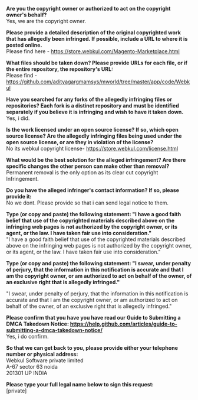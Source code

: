 **Are you the copyright owner or authorized to act on the copyright owner's behalf?**  
Yes, we are the copyright owner.

**Please provide a detailed description of the original copyrighted work that has allegedly been infringed. If possible, include a URL to where it is posted online.**  
Please find here - https://store.webkul.com/Magento-Marketplace.html

**What files should be taken down? Please provide URLs for each file, or if the entire repository, the repository's URL:**  
Please find - https://github.com/adityagargmamsys/mworld/tree/master/app/code/Webkul

**Have you searched for any forks of the allegedly infringing files or repositories? Each fork is a distinct repository and must be identified separately if you believe it is infringing and wish to have it taken down.**  
Yes, i did.

**Is the work licensed under an open source license? If so, which open source license? Are the allegedly infringing files being used under the open source license, or are they in violation of the license?**  
No its webkul copyright license- https://store.webkul.com/license.html

**What would be the best solution for the alleged infringement? Are there specific changes the other person can make other than removal?**  
Permanent removal is the only option as its clear cut copyright Infringement.

**Do you have the alleged infringer's contact information? If so, please provide it:**  
No we dont. Please provide so that i can send legal notice to them.

**Type (or copy and paste) the following statement: "I have a good faith belief that use of the copyrighted materials described above on the infringing web pages is not authorized by the copyright owner, or its agent, or the law. I have taken fair use into consideration."**  
"I have a good faith belief that use of the copyrighted materials described above on the infringing web pages is not authorized by the copyright owner, or its agent, or the law. I have taken fair use into consideration."

**Type (or copy and paste) the following statement: "I swear, under penalty of perjury, that the information in this notification is accurate and that I am the copyright owner, or am authorized to act on behalf of the owner, of an exclusive right that is allegedly infringed."**  

"I swear, under penalty of perjury, that the information in this notification is accurate and that I am the copyright owner, or am authorized to act on behalf of the owner, of an exclusive right that is allegedly infringed."

**Please confirm that you have you have read our Guide to Submitting a DMCA Takedown Notice: https://help.github.com/articles/guide-to-submitting-a-dmca-takedown-notice/**  
Yes, i do confirm.

**So that we can get back to you, please provide either your telephone number or physical address:**  
Webkul Software private limited  
A-67 sector 63 noida  
201301 UP INDIA  

**Please type your full legal name below to sign this request:**  
[private]
